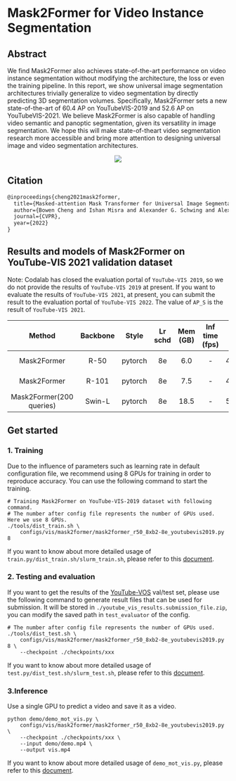 # Mask2Former for Video Instance Segmentation

## Abstract

<!-- [ABSTRACT] -->

We find Mask2Former also achieves state-of-the-art performance on video instance segmentation without modifying the architecture, the loss or even the training pipeline. In this report, we show universal image segmentation architectures trivially generalize to video segmentation by directly predicting 3D segmentation volumes. Specifically, Mask2Former sets a new state-of-the-art of 60.4 AP on YouTubeVIS-2019 and 52.6 AP on YouTubeVIS-2021. We believe Mask2Former is also capable of handling video semantic and panoptic segmentation, given its versatility in image segmentation. We hope this will make state-of-theart video segmentation research more accessible and bring more attention to designing universal image and video segmentation architectures.

<!-- [IMAGE] -->

<div align="center">
  <img src="https://user-images.githubusercontent.com/46072190/188271377-164634a5-4d65-4161-8a69-2d0eaf2791f8.png"/>
</div>

## Citation

<!-- [ALGORITHM] -->

```latex
@inproceedings{cheng2021mask2former,
  title={Masked-attention Mask Transformer for Universal Image Segmentation},
  author={Bowen Cheng and Ishan Misra and Alexander G. Schwing and Alexander Kirillov and Rohit Girdhar},
  journal={CVPR},
  year={2022}
}
```

## Results and models of Mask2Former on YouTube-VIS 2021 validation dataset

Note: Codalab has closed the evaluation portal of `YouTube-VIS 2019`, so we do not provide the results of `YouTube-VIS 2019` at present. If you want to evaluate the results of `YouTube-VIS 2021`, at present, you can submit the result to the evaluation portal of `YouTube-VIS 2022`. The value of `AP_S` is the result of `YouTube-VIS 2021`.

|          Method          | Backbone |  Style  | Lr schd | Mem (GB) | Inf time (fps) |  AP  |                                 Config                                  |                                                                                                                                                    Download                                                                                                                                                    |
| :----------------------: | :------: | :-----: | :-----: | :------: | :------------: | :--: | :---------------------------------------------------------------------: | :------------------------------------------------------------------------------------------------------------------------------------------------------------------------------------------------------------------------------------------------------------------------------------------------------------: |
|       Mask2Former        |   R-50   | pytorch |   8e    |   6.0    |       -        | 41.2 |           [config](mask2former_r50_8xb2-8e_youtubevis2021.py)           |                     [model](https://download.openmmlab.com/mmtracking/vis/mask2former/mask2former_r50_8xb2-8e_youtubevis2021_20220818_164043-1cab1219.pth) \| [log](https://download.openmmlab.com/mmtracking/vis/mask2former/mask2former_r50_8xb2-8e_youtubevis2021_20220818_164043.json)                     |
|       Mask2Former        |  R-101   | pytorch |   8e    |   7.5    |       -        | 42.3 |          [config](mask2former_r101_8xb2-8e_youtubevis2021.py)           |                    [model](https://download.openmmlab.com/mmtracking/vis/mask2former/mask2former_r101_8xb2-8e_youtubevis2021_20220823_092747-b7a7d7cc.pth) \| [log](https://download.openmmlab.com/mmtracking/vis/mask2former/mask2former_r101_8xb2-8e_youtubevis2021_20220823_092747.json)                    |
| Mask2Former(200 queries) |  Swin-L  | pytorch |   8e    |   18.5   |       -        | 52.3 | [config](mask2former_swin-l-p4-w12-384-in21k_8xb2-8e_youtubevis2021.py) | [model](https://download.openmmlab.com/mmtracking/vis/mask2former/mask2former_swin-l-p4-w12-384-in21k_8xb2-8e_youtubevis2021_20220907_124752-c04b720e.pth) \| [log](https://download.openmmlab.com/mmtracking/vis/mask2former/mask2former_swin-l-p4-w12-384-in21k_8xb2-8e_youtubevis2021_20220907_124752.json) |

## Get started

### 1. Training

Due to the influence of parameters such as learning rate in default configuration file, we recommend using 8 GPUs for training in order to reproduce accuracy. You can use the following command to start the training.

```shell
# Training Mask2Former on YouTube-VIS-2019 dataset with following command.
# The number after config file represents the number of GPUs used. Here we use 8 GPUs.
./tools/dist_train.sh \
    configs/vis/mask2former/mask2former_r50_8xb2-8e_youtubevis2019.py 8
```

If you want to know about more detailed usage of `train.py/dist_train.sh/slurm_train.sh`, please refer to this [document](../../../docs/en/user_guides/4_train_test.md).

### 2. Testing and evaluation

If you want to get the results of the [YouTube-VOS](https://youtube-vos.org/dataset/vis/) val/test set, please use the following command to generate result files that can be used for submission. It will be stored in `./youtube_vis_results.submission_file.zip`, you can modify the saved path in `test_evaluator` of the config.

```shell
# The number after config file represents the number of GPUs used.
./tools/dist_test.sh \
    configs/vis/mask2former/mask2former_r50_8xb2-8e_youtubevis2019.py 8 \
    --checkpoint ./checkpoints/xxx
```

If you want to know about more detailed usage of `test.py/dist_test.sh/slurm_test.sh`, please refer to this [document](../../../docs/en/user_guides/4_train_test.md).

### 3.Inference

Use a single GPU to predict a video and save it as a video.

```shell
python demo/demo_mot_vis.py \
    configs/vis/mask2former/mask2former_r50_8xb2-8e_youtubevis2019.py \
    --checkpoint ./checkpoints/xxx \
    --input demo/demo.mp4 \
    --output vis.mp4
```

If you want to know about more detailed usage of `demo_mot_vis.py`, please refer to this [document](../../../docs/en/user_guides/3_inference.md).
